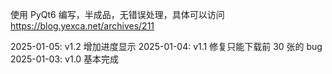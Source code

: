 使用 PyQt6 编写，半成品，无错误处理，具体可以访问 <https://blog.yexca.net/archives/211>

2025-01-05: v1.2 增加进度显示
2025-01-04: v1.1 修复只能下载前 30 张的 bug  
2025-01-03: v1.0 基本完成